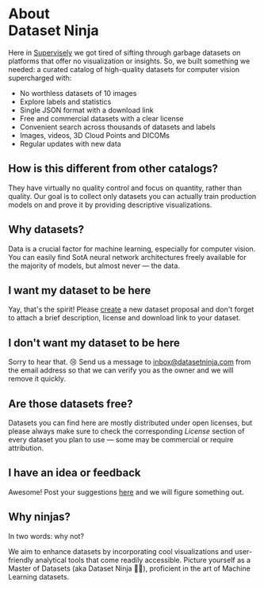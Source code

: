 <div class="header">
  <h1><div class="text-primary-600">About</div>Dataset Ninja</h1>
  <p>Here in <a href="https://supervisely.com" target="_blank">Supervisely</a> we got tired of sifting through garbage datasets on platforms that offer no visualization or insights. So, we built something we needed: a curated catalog of high-quality datasets for computer vision supercharged with:</p>

  - No worthless datasets of 10 images
  - Explore labels and statistics
  - Single JSON format with a download link
  - Free and commercial datasets with a clear license
  - Convenient search across thousands of datasets and labels
  - Images, videos, 3D Cloud Points and DICOMs
  - Regular updates with new data
</div>

<div class="grid">
<article>

  ## How is this different from other catalogs?
  They have virtually no quality control and focus on quantity, rather than quality. Our goal is to collect only datasets you can actually train production models on and prove it by providing descriptive visualizations.

</article>

<div class="ninja-image"></div>

<article>

  ## Why datasets?
  Data is a crucial factor for machine learning, especially for computer vision. You can easily find SotA neural network architectures freely available for the majority of models, but almost never — the data.

</article>

<article>

  ## I want my dataset to be here
  Yay, that's the spirit! Please [create](https://github.com/dataset-ninja/dataset-ninja/discussions/new?category=new-dataset-proposal) a new dataset proposal and don't forget to attach a brief description, license and download link to your dataset.

</article>

<article>

  ## I don't want my dataset to be here
  Sorry to hear that. 😢 Send us a message to [inbox@datasetninja.com](mailto:inbox@datasetninja.com) from the email address so that we can verify you as the owner and we will remove it quickly.

</article>

<article>

  ## Are those datasets free?
  Datasets you can find here are mostly distributed under open licenses, but please always make sure to check the corresponding *License* section of every dataset you plan to use — some may be commercial or require attribution.

</article>

<article>

  ## I have an idea or feedback
  Awesome! Post your suggestions [here](https://github.com/dataset-ninja/dataset-ninja/discussions) and we will figure something out.

</article>

<article>

  ## Why ninjas?
  In two words: why not?
  
  We aim to enhance datasets by incorporating cool visualizations and user-friendly analytical tools that come readily accessible. Picture yourself as a Master of Datasets (aka Dataset Ninja 🥷🏿), proficient in the art of Machine Learning datasets.

</article>
</div>
